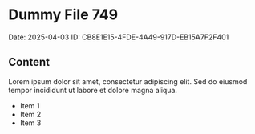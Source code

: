 # Dummy File 749

Date: 2025-04-03
ID: CB8E1E15-4FDE-4A49-917D-EB15A7F2F401

## Content

Lorem ipsum dolor sit amet, consectetur adipiscing elit.
Sed do eiusmod tempor incididunt ut labore et dolore magna aliqua.

* Item 1
* Item 2
* Item 3
